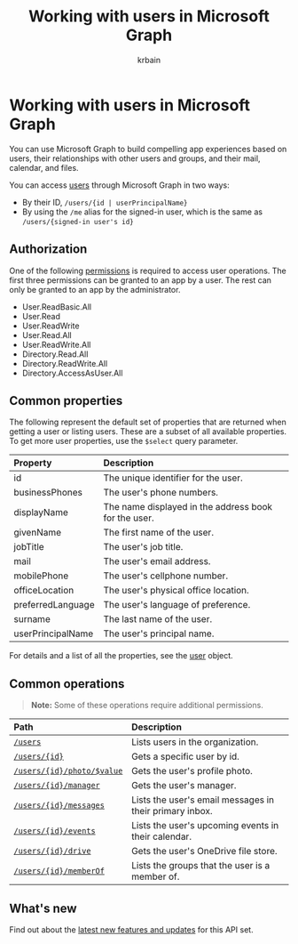 ﻿---
title: "Working with users in Microsoft Graph"
description: "Build compelling app experiences based on users, their relationships with other users and groups, and their mail, calendar, and files."
localization_priority: Priority
author: "krbain"
ms.prod: "microsoft-identity-platform"
doc_type: conceptualPageType
---

# Working with users in Microsoft Graph

You can use Microsoft Graph to build compelling app experiences based on users, their relationships with other users and groups, and their mail, calendar, and files.

You can access [users](user.md) through Microsoft Graph in two ways:

- By their ID, `/users/{id | userPrincipalName}`
- By using the `/me` alias for the signed-in user, which is the same as `/users/{signed-in user's id}`

## Authorization

One of the following [permissions](https://developer.microsoft.com/graph/docs/authorization/permission_scopes) is required to access user operations. The first three permissions can be granted to an app by a user. The rest can only be granted to an app by the administrator.

- User.ReadBasic.All
- User.Read
- User.ReadWrite
- User.Read.All
- User.ReadWrite.All
- Directory.Read.All
- Directory.ReadWrite.All
- Directory.AccessAsUser.All

## Common properties

The following represent the default set of properties that are returned when getting a user or listing users. These are a subset of all available properties. To get more user properties, use the `$select` query parameter.

| Property          | Description                                          |
| :---------------- | :--------------------------------------------------- |
| id                | The unique identifier for the user.                  |
| businessPhones    | The user's phone numbers.                            |
| displayName       | The name displayed in the address book for the user. |
| givenName         | The first name of the user.                          |
| jobTitle          | The user's job title.                                |
| mail              | The user's email address.                            |
| mobilePhone       | The user's cellphone number.                         |
| officeLocation    | The user's physical office location.                 |
| preferredLanguage | The user's language of preference.                   |
| surname           | The last name of the user.                           |
| userPrincipalName | The user's principal name.                           |

For details and a list of all the properties, see the [user](user.md) object.

## Common operations

> **Note:** Some of these operations require additional permissions.

| Path                                                     | Description                                             |
| :------------------------------------------------------- | :------------------------------------------------------ |
| [`/users`](../api/user-list.md)                          | Lists users in the organization.                        |
| [`/users/{id}`](../api/user-get.md)                      | Gets a specific user by id.                             |
| [`/users/{id}/photo/$value`](../api/profilephoto-get.md) | Gets the user's profile photo.                          |
| [`/users/{id}/manager`](../api/user-list-manager.md)     | Gets the user's manager.                                |
| [`/users/{id}/messages`](../api/user-list-messages.md)   | Lists the user's email messages in their primary inbox. |
| [`/users/{id}/events`](../api/user-list-events.md)       | Lists the user's upcoming events in their calendar.     |
| [`/users/{id}/drive`](../api/drive-get.md)               | Gets the user's OneDrive file store.                    |
| [`/users/{id}/memberOf`](../api/user-list-memberof.md)   | Lists the groups that the user is a member of.          |

## What's new

Find out about the [latest new features and updates](/graph/whats-new-overview) for this API set.

